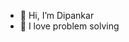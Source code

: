 - 👋 Hi, I’m Dipankar
- 🌱 I love problem solving

<!---
UltimateDip/UltimateDip is a ✨ special ✨ repository because its `README.md` (this file) appears on your GitHub profile.
You can click the Preview link to take a look at your changes.
--->
